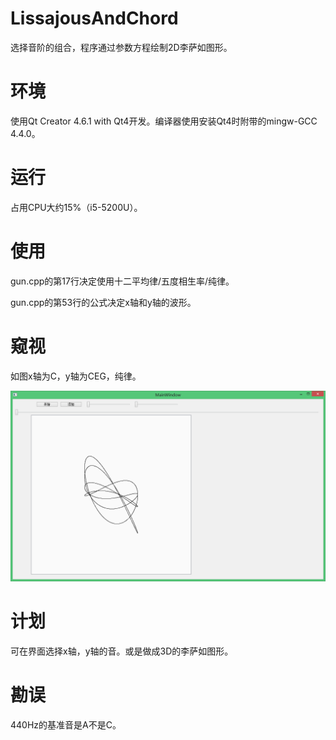 # LissajousAndChord

选择音阶的组合，程序通过参数方程绘制2D李萨如图形。

# 环境

使用Qt Creator 4.6.1 with Qt4开发。编译器使用安装Qt4时附带的mingw-GCC 4.4.0。

# 运行

占用CPU大约15%（i5-5200U）。

# 使用

gun.cpp的第17行决定使用十二平均律/五度相生率/纯律。

gun.cpp的第53行的公式决定x轴和y轴的波形。

# 窥视

如图x轴为C，y轴为CEG，纯律。

![image](readme-pictures/p1.png)

# 计划

可在界面选择x轴，y轴的音。或是做成3D的李萨如图形。

# 勘误

440Hz的基准音是A不是C。

